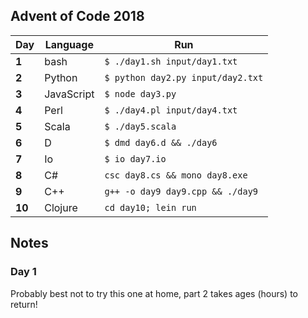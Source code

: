 ## Advent of Code 2018

| Day | Language | Run |
| --- | --- | --- |
| **1** | bash | `$ ./day1.sh input/day1.txt` |
| **2** | Python | `$ python day2.py input/day2.txt` |
| **3** | JavaScript | `$ node day3.py` |
| **4** | Perl | `$ ./day4.pl input/day4.txt` |
| **5** | Scala | `$ ./day5.scala` |
| **6** | D | `$ dmd day6.d && ./day6` |
| **7** | Io | `$ io day7.io` |
| **8** | C# | `csc day8.cs && mono day8.exe` |
| **9** | C++ | `g++ -o day9 day9.cpp && ./day9` |
| **10** | Clojure | `cd day10; lein run` |

## Notes
### Day 1
Probably best not to try this one at home, part 2 takes ages (hours) to return!
